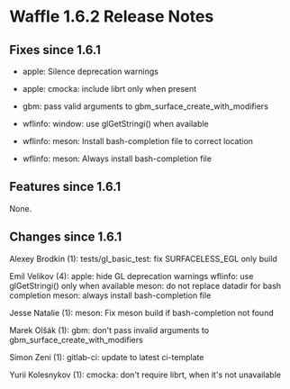 # Waffle 1.6.2 Release Notes

## Fixes since 1.6.1

* apple: Silence deprecation warnings
* apple: cmocka: include librt only when present

* gbm: pass valid arguments to gbm_surface_create_with_modifiers

* wflinfo: window: use glGetStringi() when available
* wflinfo: meson: Install bash-completion file to correct location
* wflinfo: meson: Always install bash-completion file


## Features since 1.6.1

None.


## Changes since 1.6.1

Alexey Brodkin (1):
      tests/gl_basic_test: fix SURFACELESS_EGL only build

Emil Velikov (4):
      apple: hide GL deprecation warnings
      wflinfo: use glGetStringi() only when available
      meson: do not replace datadir for bash completion
      meson: always install bash-completion file

Jesse Natalie (1):
      meson: Fix meson build if bash-completion not found

Marek Olšák (1):
      gbm: don't pass invalid arguments to gbm_surface_create_with_modifiers

Simon Zeni (1):
      gitlab-ci: update to latest ci-template

Yurii Kolesnykov (1):
      cmocka: don't require librt, when it's not unavailable

